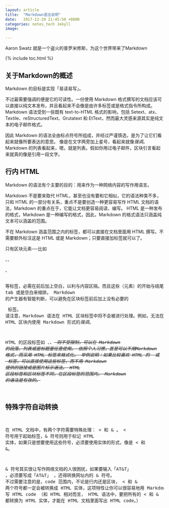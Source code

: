 ```yaml
---
layout: article
title:  "Markdown语法说明"
date:   2017-12-29 21:45:50 +0800
categories: notes_tech Jekyll
image:

---
```

Aaron Swatz 就是一个盗火的普罗米修斯，为这个世界带来了Markdown

{% include toc.html %}

## 关于Markdown的概述

Markdown 的目标是实现「易读易写」。

不过最需要强调的便是它的可读性。一份使用 Markdown 格式撰写的文档应该可以直接以纯文本发布，并且看起来不会像是由许多标签或是格式指令所构成。
Markdown 语法受到一些既有 text-to-HTML 格式的影响，包括 Setext、atx、Textile、reStructuredText、Grutatext 和 EtText，然而最大灵感来源其实是纯文本的电子邮件格式。

因此 Markdown 的语法全由标点符号所组成，并经过严谨慎选，是为了让它们看起来就像所要表达的意思。
像是在文字两旁加上星号，看起来就像*强调*。Markdown 的列表看起来，嗯，就是列表。假如你用过电子邮件，区块引言看起来就真的像是引用一段文字。


## 行内 HTML
Markdown 的语法有个主要的目的：用来作为一种网络内容的写作用语言。

Markdown 不是要来取代 HTML，甚至也没有要和它相似，它的语法种类不多，只和 HTML 的一部分有关系，重点不是要创造一种更容易写作 HTML 文档的语法，Markdown 的重点在于，它能让文档更容易阅读、编写。
HTML 是一种发布的格式，Markdown 是一种编写的格式，因此，Markdown 的格式语法只涵盖纯文本可以涵盖的范围。

不在 Markdown 涵盖范围之内的标签，都可以直接在文档里面用 HTML 撰写。不需要额外标注这是 HTML 或是 Markdown；只要直接加标签就可以了。

只有区块元素──比如 <div>、<table>、<pre>、<p> 等标签，必需在前后加上空白，以利与内容区隔。而且这些（元素）的开始与结尾标签，不可以用 tab 或是空白来缩排。
Markdown 的产生器有智能判断，可以避免在区块标签前后加上没有必要的 <p> 标签。
请注意，Markdown 语法在 HTML 区块标签中将不会被进行处理。例如，无法在 HTML 区块内使用 Markdown 形式的*强调*。

HTML 的区段标签如 <span>、<cite>、<del> 则不受限制，可以在 Markdown 的段落、列表或是标题里任意使用。
依照个人习惯，甚至可以不用Markdown 格式，而采用 HTML 标签来格式化。
举例说明：如果比较喜欢 HTML 的 <a> 或 <img> 标签，可以直接使用这些标签，而不用 Markdown 提供的链接或是图片标示语法。
HTML 区段标签和区块标签不同，在区段标签的范围内， Markdown 的语法是有效的。

## 特殊字符自动转换
在 HTML 文档中，有两个字符需要特殊处理： < 和 & 。 < 符号用于起始标签，& 符号则用于标记 HTML 实体，如果只是想要使用这些符号，必须要使用实体的形式，像是 &lt; 和 &amp;。

& 符号其实很让写作网络文档的人很困扰，如果要输入「AT&T」 ，必须要写成「AT&amp;T」 ，还得转换网址内的 & 符号。
不过需要注意的是，code 范围内，不论是行内还是区块， < 和 & 两个符号都一定会被转换成 HTML 实体，这项特性让你可以很容易地用 Markdown 写 HTML code （和 HTML 相对而言， HTML 语法中，要把所有的 < 和 & 都转换为 HTML 实体，才能在 HTML 文档里面写出 HTML code。）

